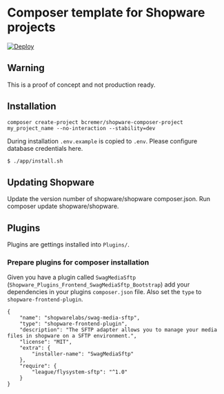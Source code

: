 # Composer template for Shopware projects

[![Deploy](https://www.herokucdn.com/deploy/button.svg)](https://heroku.com/deploy)

## Warning

This is a proof of concept and not production ready.

## Installation

```
composer create-project bcremer/shopware-composer-project my_project_name --no-interaction --stability=dev
```

During installation `.env.example` is copied to `.env`.
Please configure database credentials here.

```bash
$ ./app/install.sh
```

## Updating Shopware

Update the version number of shopware/shopware composer.json.
Run composer update shopware/shopware.

## Plugins

Plugins are gettings installed into `Plugins/`.

### Prepare plugins for composer installation

Given you have a plugin called `SwagMediaSftp` (`Shopware_Plugins_Frontend_SwagMediaSftp_Bootstrap`) add your dependencies in your plugins `composer.json` file.
Also set the `type` to `shopware-frontend-plugin`.

```
{
    "name": "shopwarelabs/swag-media-sftp",
    "type": "shopware-frontend-plugin",
    "description": "The SFTP adapter allows you to manage your media files in shopware on a SFTP environment.",
    "license": "MIT",
    "extra": {
        "installer-name": "SwagMediaSftp"
    },
    "require": {
        "league/flysystem-sftp": "^1.0"
    }
}
```

